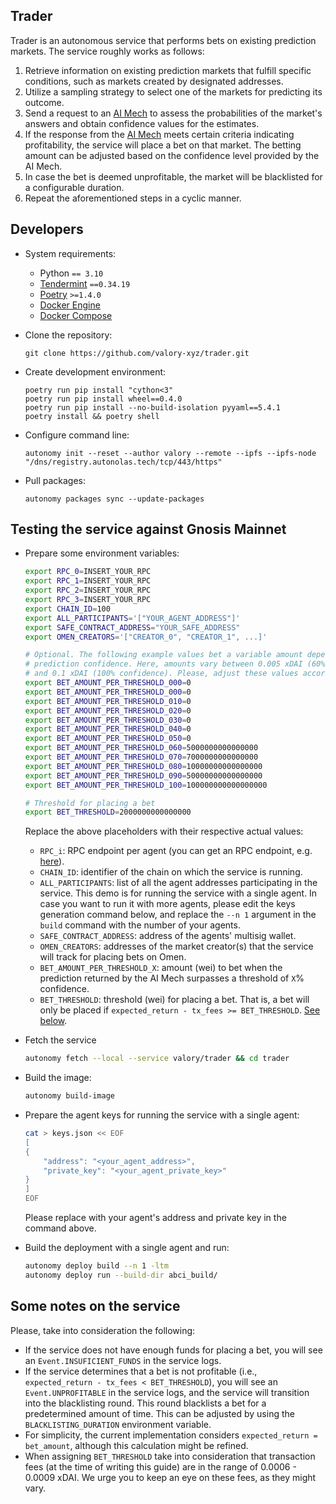 ## Trader

Trader is an autonomous service that performs bets on existing prediction markets. The service roughly works as follows:

1. Retrieve information on existing prediction markets that fulfill specific conditions, such as markets created by designated addresses.
2. Utilize a sampling strategy to select one of the markets for predicting its outcome.
3. Send a request to an [AI Mech](https://github.com/valory-xyz/mech) to assess the probabilities of the market's answers and obtain confidence values for the estimates.
4. If the response from the [AI Mech](https://github.com/valory-xyz/mech) meets certain criteria indicating profitability, the service will place a bet on that market. The betting amount can be adjusted based on the confidence level provided by the AI Mech.
5. In case the bet is deemed unprofitable, the market will be blacklisted for a configurable duration.
6. Repeat the aforementioned steps in a cyclic manner.

## Developers

- System requirements:

  - Python `== 3.10`
  - [Tendermint](https://docs.tendermint.com/v0.34/introduction/install.html) `==0.34.19`
  - [Poetry](https://python-poetry.org/docs/) `>=1.4.0`
  - [Docker Engine](https://docs.docker.com/engine/install/)
  - [Docker Compose](https://docs.docker.com/compose/install/)

- Clone the repository:

      git clone https://github.com/valory-xyz/trader.git

- Create development environment:

      poetry run pip install "cython<3"
      poetry run pip install wheel==0.4.0
      poetry run pip install --no-build-isolation pyyaml==5.4.1
      poetry install && poetry shell

- Configure command line:

      autonomy init --reset --author valory --remote --ipfs --ipfs-node "/dns/registry.autonolas.tech/tcp/443/https"

- Pull packages:

      autonomy packages sync --update-packages

## Testing the service against Gnosis  Mainnet

- Prepare some environment variables:

    ```bash
    export RPC_0=INSERT_YOUR_RPC
    export RPC_1=INSERT_YOUR_RPC
    export RPC_2=INSERT_YOUR_RPC
    export RPC_3=INSERT_YOUR_RPC
    export CHAIN_ID=100
    export ALL_PARTICIPANTS='["YOUR_AGENT_ADDRESS"]'
    export SAFE_CONTRACT_ADDRESS="YOUR_SAFE_ADDRESS"
    export OMEN_CREATORS='["CREATOR_0", "CREATOR_1", ...]'
    
    # Optional. The following example values bet a variable amount depending on the
    # prediction confidence. Here, amounts vary between 0.005 xDAI (60% confidence)
    # and 0.1 xDAI (100% confidence). Please, adjust these values accordingly.
    export BET_AMOUNT_PER_THRESHOLD_000=0
    export BET_AMOUNT_PER_THRESHOLD_000=0
    export BET_AMOUNT_PER_THRESHOLD_010=0
    export BET_AMOUNT_PER_THRESHOLD_020=0
    export BET_AMOUNT_PER_THRESHOLD_030=0
    export BET_AMOUNT_PER_THRESHOLD_040=0
    export BET_AMOUNT_PER_THRESHOLD_050=0
    export BET_AMOUNT_PER_THRESHOLD_060=5000000000000000
    export BET_AMOUNT_PER_THRESHOLD_070=7000000000000000
    export BET_AMOUNT_PER_THRESHOLD_080=10000000000000000
    export BET_AMOUNT_PER_THRESHOLD_090=50000000000000000
    export BET_AMOUNT_PER_THRESHOLD_100=100000000000000000

    # Threshold for placing a bet
    export BET_THRESHOLD=2000000000000000
    ```

  Replace the above placeholders with their respective actual values:
  - `RPC_i`: RPC endpoint per agent (you can get an RPC endpoint, e.g. [here](https://getblock.io/)).
  - `CHAIN_ID`: identifier of the chain on which the service is running.
  - `ALL_PARTICIPANTS`: list of all the agent addresses participating in the service.
    This demo is for running the service with a single agent.
    In case you want to run it with more agents, please edit the keys generation command below,
    and replace the `--n 1` argument in the `build` command with the number of your agents.
  - `SAFE_CONTRACT_ADDRESS`: address of the agents' multisig wallet.
  - `OMEN_CREATORS`: addresses of the market creator(s) that the service will track
    for placing bets on Omen.
  - `BET_AMOUNT_PER_THRESHOLD_X`: amount (wei) to bet when the prediction returned by the AI Mech surpasses a threshold of `X`% confidence.
  - `BET_THRESHOLD`: threshold (wei) for placing a bet. That is, a bet will only be placed if `expected_return - tx_fees >= BET_THRESHOLD`. [See below](#some-notes-on-the-service).

- Fetch the service

    ```bash
    autonomy fetch --local --service valory/trader && cd trader
    ```

- Build the image:

    ```bash
    autonomy build-image
    ```

- Prepare the agent keys for running the service with a single agent:

    ```bash
    cat > keys.json << EOF
    [
    {
        "address": "<your_agent_address>",
        "private_key": "<your_agent_private_key>"
    }
    ]
    EOF
    ```

  Please replace with your agent's address and private key in the command above.

- Build the deployment with a single agent and run:

    ```bash
    autonomy deploy build --n 1 -ltm
    autonomy deploy run --build-dir abci_build/
    ```

## Some notes on the service

Please, take into consideration the following:

- If the service does not have enough funds for placing a bet, you will see an `Event.INSUFICIENT_FUNDS` in the service logs.
- If the service determines that a bet is not profitable (i.e., `expected_return - tx_fees < BET_THRESHOLD`), you will see an `Event.UNPROFITABLE` in the service logs, and the service will transition into the blacklisting round. This round blacklists a bet for a predetermined amount of time. This can be adjusted by using the `BLACKLISTING_DURATION` environment variable.
- For simplicity, the current implementation considers `expected_return = bet_amount`, although this calculation might be refined.
- When assigning `BET_THRESHOLD` take into consideration that transaction fees (at the time of writing this guide) are in the range of 0.0006 - 0.0009 xDAI. We urge you to keep an eye on these fees, as they might vary.
